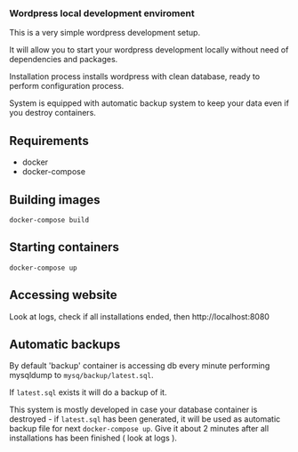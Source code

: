 ### Wordpress local development enviroment

This is a very simple wordpress development setup.

It will allow you to start your wordpress development locally without need of dependencies and packages.

Installation process installs wordpress with clean database, ready to perform configuration process.

System is equipped with automatic backup system to keep your data even if you destroy containers.

## Requirements

- docker
- docker-compose

## Building images

`docker-compose build`

## Starting containers

`docker-compose up`

## Accessing website

Look at logs, check if all installations ended, then
http://localhost:8080

## Automatic backups

By default 'backup' container is accessing db every minute performing mysqldump to `mysq/backup/latest.sql`.

If `latest.sql` exists it will do a backup of it.

This system is mostly developed in case your database container is destroyed - if `latest.sql` has been generated, it will be used as automatic backup file for next `docker-compose up`. Give it about 2 minutes after all installations has been finished ( look at logs ).
